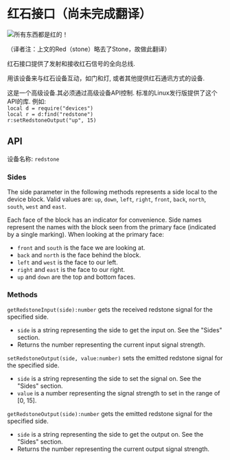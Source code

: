 # 红石接口（尚未完成翻译）
![所有东西都是红的！](block:oc2:redstone_interface)

（译者注：上文的Red（stone）略去了Stone，故做此翻译）

红石接口提供了发射和接收红石信号的全向总线.

用该设备来与红石设备互动，如门和灯, 或者其他提供红石通讯方式的设备.

这是一个高级设备.其必须通过高级设备API控制. 标准的Linux发行版提供了这个API的库. 例如:  
`local d = require("devices")`  
`local r = d:find("redstone")`  
`r:setRedstoneOutput("up", 15)`

## API
设备名称: `redstone`

### Sides
The side parameter in the following methods represents a side local to the device block. Valid values are: `up`, `down`, `left`, `right`, `front`, `back`, `north`, `south`, `west` and `east`.

Each face of the block has an indicator for convenience. Side names represent the names with the block seen from the primary face (indicated by a single marking). When looking at the primary face:
- `front` and `south` is the face we are looking at.
- `back` and `north` is the face behind the block.
- `left` and `west` is the face to our left.
- `right` and `east` is the face to our right.
- `up` and `down` are the top and bottom faces.

### Methods
`getRedstoneInput(side):number` gets the received redstone signal for the specified side.
- `side` is a string representing the side to get the input on. See the "Sides" section.
- Returns the number representing the current input signal strength.

`setRedstoneOutput(side, value:number)` sets the emitted redstone signal for the specified side.
- `side` is a string representing the side to set the signal on. See the "Sides" section.
- `value` is a number representing the signal strength to set in the range of [0, 15].

`getRedstoneOutput(side):number` gets the emitted redstone signal for the specified side.
- `side` is a string representing the side to get the output on. See the "Sides" section.
- Returns the number representing the current output signal strength.